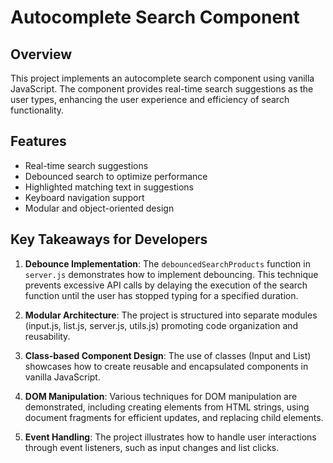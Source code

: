 # Autocomplete Search Component

## Overview

This project implements an autocomplete search component using vanilla JavaScript. The component provides real-time search suggestions as the user types, enhancing the user experience and efficiency of search functionality.

## Features

- Real-time search suggestions
- Debounced search to optimize performance
- Highlighted matching text in suggestions
- Keyboard navigation support
- Modular and object-oriented design

## Key Takeaways for Developers

1. **Debounce Implementation**: The `debouncedSearchProducts` function in `server.js` demonstrates how to implement debouncing. This technique prevents excessive API calls by delaying the execution of the search function until the user has stopped typing for a specified duration.

2. **Modular Architecture**: The project is structured into separate modules (input.js, list.js, server.js, utils.js) promoting code organization and reusability.

3. **Class-based Component Design**: The use of classes (Input and List) showcases how to create reusable and encapsulated components in vanilla JavaScript.

4. **DOM Manipulation**: Various techniques for DOM manipulation are demonstrated, including creating elements from HTML strings, using document fragments for efficient updates, and replacing child elements.

5. **Event Handling**: The project illustrates how to handle user interactions through event listeners, such as input changes and list clicks.